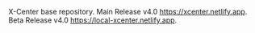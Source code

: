 X-Center base repository. Main Release v4.0 https://xcenter.netlify.app.
Beta Release v4.0 https://local-xcenter.netlify.app.
